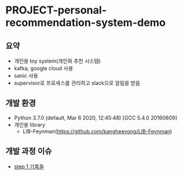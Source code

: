 # PROJECT-personal-recommendation-system-demo

## 요약
- 개인용 toy system(개인화 추천 시스템)
- kafka, google cloud 사용
- sanic 사용
- supervisor로 프로세스를 관리하고 slack으로 알림을 받음

## 개발 환경
- Python 3.7.0 (default, Mar  6 2020, 12:45:48) [GCC 5.4.0 20160609]
- 개인용 library
  - LIB-Feynman(https://github.com/kangheeyong/LIB-Feynman)

## 개발 과정 이슈
- [step 1 기록들](https://github.com/kangheeyong/PROJECT-personal-recommendation-system-demo/issues/1#issuecomment-597509991)
